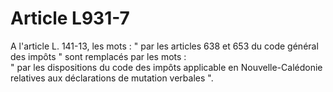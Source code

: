 # Article L931-7

A l'article L. 141-13, les mots : " par les articles 638 et 653 du code général des impôts " sont remplacés par les mots :\
" par les dispositions du code des impôts applicable en Nouvelle-Calédonie relatives aux déclarations de mutation verbales ".
